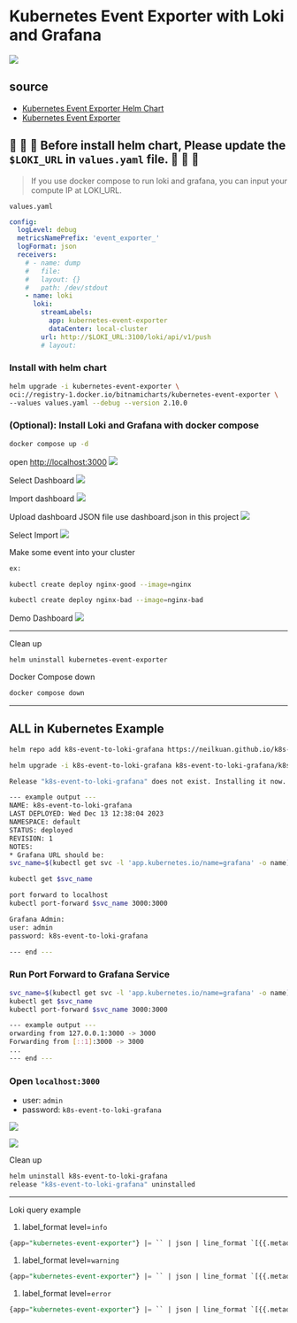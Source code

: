 # Kubernetes Event Exporter with Loki and Grafana

![](./img/arch-0.png)

## source
- [Kubernetes Event Exporter Helm Chart](https://github.com/bitnami/charts/tree/main/bitnami/kubernetes-event-exporter)
- [Kubernetes Event Exporter](https://github.com/resmoio/kubernetes-event-exporter)
## 🚨 🚨 🚨 Before install helm chart, Please update the `$LOKI_URL` in `values.yaml` file. 🚨 🚨 🚨
> If you use docker compose to run loki and grafana, you can input your compute IP at LOKI_URL.

`values.yaml`
```yaml
config:
  logLevel: debug
  metricsNamePrefix: 'event_exporter_'
  logFormat: json
  receivers:
    # - name: dump
    #   file:
    #   layout: {}
    #   path: /dev/stdout
    - name: loki
      loki:
        streamLabels:
          app: kubernetes-event-exporter
          dataCenter: local-cluster
        url: http://$LOKI_URL:3100/loki/api/v1/push
        # layout:
```

### Install with helm chart
```bash
helm upgrade -i kubernetes-event-exporter \
oci://registry-1.docker.io/bitnamicharts/kubernetes-event-exporter \
--values values.yaml --debug --version 2.10.0
```


### (Optional): Install Loki and Grafana with docker compose
```bash
docker compose up -d 
```

open [http://localhost:3000](http://localhost:3000)
![](./img/grafana-0.png)

Select Dashboard
![](./img/grafana-1.png)

Import dashboard
![](./img/grafana-2.png)

Upload dashboard JSON file use dashboard.json in this project
![](./img/grafana-3.png)

Select Import
![](./img/grafana-4.png)

Make some event into your cluster
```bash
ex:

kubectl create deploy nginx-good --image=nginx

kubectl create deploy nginx-bad --image=nginx-bad

```

Demo Dashboard
![](./img/dashboard.png)



---
Clean up
```bash
helm uninstall kubernetes-event-exporter
```

Docker Compose down
```bash
docker compose down
```

---
## ALL in Kubernetes Example
```bash
helm repo add k8s-event-to-loki-grafana https://neilkuan.github.io/k8s-event-to-loki-grafana/

helm upgrade -i k8s-event-to-loki-grafana k8s-event-to-loki-grafana/k8s-event-to-loki-grafana

Release "k8s-event-to-loki-grafana" does not exist. Installing it now.

--- example output ---
NAME: k8s-event-to-loki-grafana
LAST DEPLOYED: Wed Dec 13 12:38:04 2023
NAMESPACE: default
STATUS: deployed
REVISION: 1
NOTES:
* Grafana URL should be:
svc_name=$(kubectl get svc -l 'app.kubernetes.io/name=grafana' -o name)

kubectl get $svc_name 

port forward to localhost 
kubectl port-forward $svc_name 3000:3000

Grafana Admin:
user: admin
password: k8s-event-to-loki-grafana

--- end ---
```

### Run Port Forward to Grafana Service
```bash
svc_name=$(kubectl get svc -l 'app.kubernetes.io/name=grafana' -o name)
kubectl get $svc_name
kubectl port-forward $svc_name 3000:3000

--- example output ---
orwarding from 127.0.0.1:3000 -> 3000
Forwarding from [::1]:3000 -> 3000
...
--- end ---
```
### Open `localhost:3000`
- user: `admin`
- password: `k8s-event-to-loki-grafana`


![](./img/k8s-dashboard-0.png)

![](./img/k8s-dashboard-1.png)




Clean up
```bash
helm uninstall k8s-event-to-loki-grafana    
release "k8s-event-to-loki-grafana" uninstalled
```
---
Loki query example
1. label_format level=`info`
```sql
{app="kubernetes-event-exporter"} |= `` | json | line_format `[{{.metadata_namespace}}] [{{.involvedObject_kind}}] "{{.involvedObject_name}}" [{{.reason}}] {{.message}}` | type=~`Normal` | label_format  level=`info` | metadata_namespace =~ `$namespace`
```

1. label_format level=`warning`
```sql
{app="kubernetes-event-exporter"} |= `` | json | line_format `[{{.metadata_namespace}}] [{{.involvedObject_kind}}] "{{.involvedObject_name}}" [{{.reason}}] {{.message}}` | type=~`Warning` | label_format  level=`warning` | metadata_namespace =~ `$namespace`
```

1. label_format level=`error`
```sql
{app="kubernetes-event-exporter"} |= `` | json | line_format `[{{.metadata_namespace}}] [{{.involvedObject_kind}}] "{{.involvedObject_name}}" [{{.reason}}] {{.message}}` | reason=~`Failed`| label_format  level=`error` | metadata_namespace =~ `$namespace``
```
